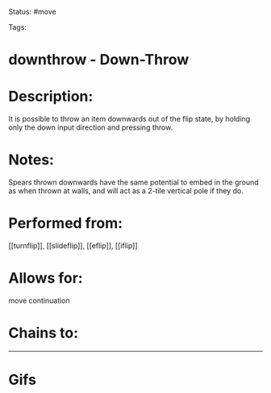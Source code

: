 Status: #move

Tags: 

# downthrow - Down-Throw

# Description:
It is possible to throw an item downwards out of the flip state, by holding only the down input direction and pressing throw.

# Notes:
Spears thrown downwards have the same potential to embed in the ground as when thrown at walls, and will act as a 2-tile vertical pole if they do.

# Performed from:
[[turnflip]], [[slideflip]], [[eflip]], [[iflip]]

# Allows for:
move continuation

# Chains to:


___
# Gifs
